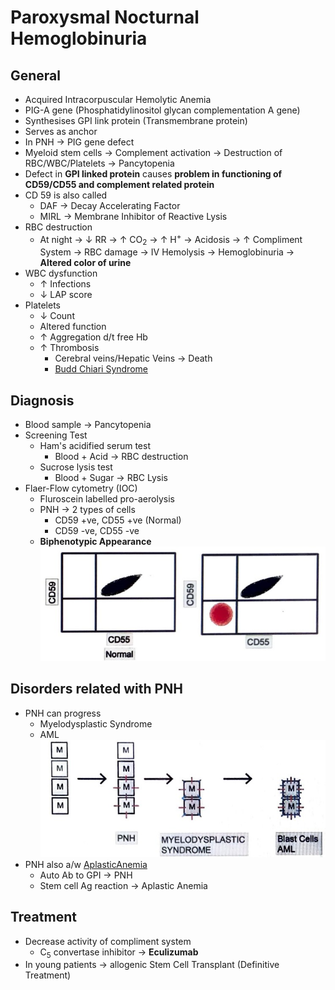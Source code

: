 # Paroxysmal Nocturnal Hemoglobinuria
## General
- Acquired Intracorpuscular Hemolytic Anemia
- PIG-A gene (Phosphatidylinositol glycan complementation A gene)
- Synthesises GPI link protein (Transmembrane protein)
- Serves as anchor
- In PNH  $\rightarrow$ PIG gene defect
- Myeloid stem cells  $\rightarrow$ Complement activation  $\rightarrow$ Destruction of RBC/WBC/Platelets $\rightarrow$ Pancytopenia
- Defect in **GPI linked protein** causes **problem in functioning of CD59/CD55 and complement related protein**
- CD 59 is also called
	- DAF  $\rightarrow$ Decay Accelerating Factor
	- MIRL  $\rightarrow$ Membrane Inhibitor of Reactive Lysis
- RBC destruction
	- At night  $\rightarrow$ $\downarrow$ RR  $\rightarrow$ $\uparrow$ CO<sub>2</sub>  $\rightarrow$ $\uparrow$ H<sup>+</sup>  $\rightarrow$ Acidosis  $\rightarrow$ $\uparrow$ Compliment System  $\rightarrow$ RBC damage  $\rightarrow$ IV Hemolysis  $\rightarrow$ Hemoglobinuria  $\rightarrow$ **Altered color of urine**
- WBC dysfunction
	- $\uparrow$ Infections
	- $\downarrow$ LAP score
- Platelets
	- $\downarrow$ Count
	- Altered function
	- $\uparrow$ Aggregation d/t free Hb
	- $\uparrow$ Thrombosis
		- Cerebral veins/Hepatic Veins  $\rightarrow$ Death
		- [Budd Chiari Syndrome](Surgery/PancreatoBiliary/Liver/PortalHypertension.md#Budd%20Chiari%20Syndrome)
## Diagnosis
- Blood sample  $\rightarrow$ Pancytopenia
- Screening Test
	- Ham's acidified serum test
		- Blood + Acid  $\rightarrow$ RBC destruction
	- Sucrose lysis test
		- Blood + Sugar  $\rightarrow$ RBC Lysis
- Flaer-Flow cytometry (IOC)
	- Fluroscein labelled pro-aerolysis
	- PNH  $\rightarrow$ 2 types of cells
		- CD59 +ve, CD55 +ve (Normal)
		- CD59 -ve, CD55 -ve
	- **Biphenotypic Appearance**
		![PNHFlowCytometry](Pathology/Images/PNHFlowCytometry.jpg)

## Disorders related with PNH
- PNH can progress
	- Myelodysplastic Syndrome
	- AML
		![PNHProgressComplications](Pathology/Images/PNHProgressComplications.jpg)
- PNH also a/w [AplasticAnemia](Pathology/Hematology/RBC/AplasticAnemia.md)
	- Auto Ab to GPI  $\rightarrow$ PNH
	- Stem cell Ag reaction  $\rightarrow$ Aplastic Anemia

## Treatment
- Decrease activity of compliment system
	- C<sub>5</sub> convertase inhibitor  $\rightarrow$ **Eculizumab**
- In young patients  $\rightarrow$ allogenic Stem Cell Transplant (Definitive Treatment)
